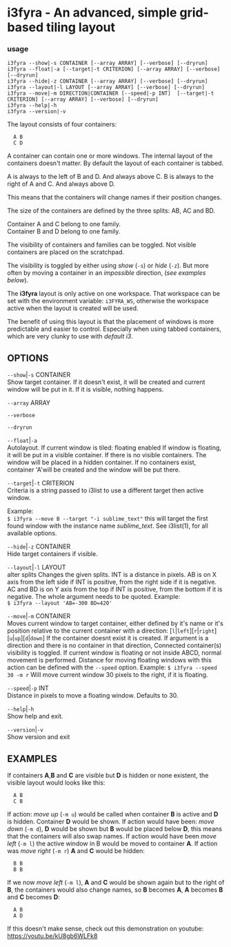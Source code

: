 # i3fyra - An advanced, simple grid-based tiling layout 

### usage

```text
i3fyra --show|-s CONTAINER [--array ARRAY] [--verbose] [--dryrun]
i3fyra --float|-a [--target|-t CRITERION] [--array ARRAY] [--verbose] [--dryrun]
i3fyra --hide|-z CONTAINER [--array ARRAY] [--verbose] [--dryrun]
i3fyra --layout|-l LAYOUT [--array ARRAY] [--verbose] [--dryrun]
i3fyra --move|-m DIRECTION|CONTAINER [--speed|-p INT]  [--target|-t CRITERION] [--array ARRAY] [--verbose] [--dryrun]
i3fyra --help|-h
i3fyra --version|-v
```

The layout consists of four containers:  

``` text
  A B
  C D
```


A container can contain one or more windows. The internal
layout of the containers doesn't matter. By default the
layout of each container is tabbed.  

A is always to the left of B and D. And always above C. B
is always to the right of A and C. And always above D.  

This means that the containers will change names if their
position changes.  

The size of the containers are defined by the three splits:
AB, AC and BD.  

Container A and C belong to one family.  
Container B and D belong to one family.  

The visibility of containers and families can be toggled.
Not visible containers are placed on the scratchpad.  

The visibility is toggled by either using *show* (`-s`) or
*hide* (`-z`). But more often by moving a container in an
*impossible* direction, (*see examples below*).  

The **i3fyra** layout is only active on one workspace. That
workspace can be set with the environment variable:
`i3FYRA_WS`, otherwise the workspace active when the layout
is created will be used.  

The benefit of using this layout is that the placement of
windows is more predictable and easier to control.
Especially when using tabbed containers, which are very
clunky to use with *default i3*.


OPTIONS
-------

`--show`|`-s` CONTAINER  
Show target container. If it doesn't exist, it will be
created and current window will be put in it. If it is
visible, nothing happens.

`--array` ARRAY  

`--verbose`  

`--dryrun`  

`--float`|`-a`  
Autolayout. If current window is tiled: floating enabled If
window is floating, it will be put in a visible container.
If there is no visible containers. The window will be placed
in a hidden container. If no containers exist, container
'A'will be created and the window will be put there.

`--target`|`-t` CRITERION  
Criteria is a string passed to i3list to use a different
target then active window.  

Example:  
`$ i3fyra --move B --target "-i sublime_text"` this will
target the first found window with the instance name
*sublime_text*. See i3list(1), for all available options.

`--hide`|`-z` CONTAINER  
Hide target containers if visible.  

`--layout`|`-l` LAYOUT  
alter splits Changes the given splits. INT is a distance in
pixels. AB is on X axis from the left side if INT is
positive, from the right side if it is negative. AC and BD
is on Y axis from the top if INT is positive, from the
bottom if it is negative. The whole argument needs to be
quoted. Example:  
`$ i3fyra --layout 'AB=-300 BD=420'`  


`--move`|`-m` CONTAINER  
Moves current window to target container, either defined by
it's name or it's position relative to the current container
with a direction:
[`l`|`left`][`r`|`right`][`u`|`up`][`d`|`down`] If the
container doesnt exist it is created. If argument is a
direction and there is no container in that direction,
Connected container(s) visibility is toggled. If current
window is floating or not inside ABCD, normal movement is
performed. Distance for moving floating windows with this
action can be defined with the `--speed` option. Example: `$
i3fyra --speed 30 -m r` Will move current window 30 pixels
to the right, if it is floating.

`--speed`|`-p` INT  
Distance in pixels to move a floating window. Defaults to
30.

`--help`|`-h`  
Show help and exit.

`--version`|`-v`  
Show version and exit

EXAMPLES
--------
If containers **A**,**B** and **C** are visible but **D**
is hidden or none existent, the visible layout would looks
like this:  

``` text
  A B
  C B
```


If action: *move up* (`-m u`) would be called when
container **B** is active and **D** is hidden. Container
**D** would be shown. If action would have been: *move down*
(`-m d`), **D** would be shown but **B** would be placed
below **D**, this means that the containers will also swap
names. If action would have been *move left* (`-m l`) the
active window in B would be moved to container **A**. If
action was *move right* (`-m r`) **A** and **C** would be
hidden:  

``` text
  B B
  B B
```


If we now *move left* (`-m l`), **A** and **C** would be
shown again but to the right of **B**, the containers would
also change names, so **B** becomes **A**, **A** becomes
**B** and **C** becomes **D**:  

``` text
  A B
  A D
```


If this doesn't make sense, check out this demonstration on youtube: https://youtu.be/kU8gb6WLFk8



